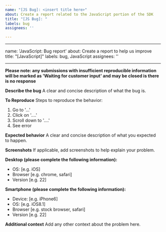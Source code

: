 ```yaml
---
name: "[JS Bug]: <insert title here>"
about: Create a report related to the JavaScript portion of the SDK
title: "[JS Bug]: "
labels: bug
assignees: ''

---
```


---
name: 'JavaScript: Bug report'
about: Create a report to help us improve
title: "[JavaScript]"
labels: bug, JavaScript
assignees: ''

---
**Please note: any submissions with insufficient reproducible information will be marked as 'Waiting for customer input' and may be closed is there is no response**

**Describe the bug**
A clear and concise description of what the bug is.

**To Reproduce**
Steps to reproduce the behavior:
1. Go to '...'
2. Click on '....'
3. Scroll down to '....'
4. See error

**Expected behavior**
A clear and concise description of what you expected to happen.

**Screenshots**
If applicable, add screenshots to help explain your problem.

**Desktop (please complete the following information):**
 - OS: [e.g. iOS]
 - Browser [e.g. chrome, safari]
 - Version [e.g. 22]

**Smartphone (please complete the following information):**
 - Device: [e.g. iPhone6]
 - OS: [e.g. iOS8.1]
 - Browser [e.g. stock browser, safari]
 - Version [e.g. 22]

**Additional context**
Add any other context about the problem here.
